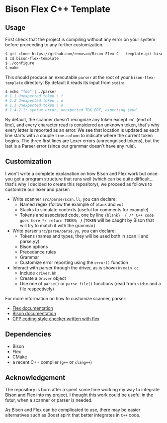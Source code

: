 Bison Flex C++ Template
=====================

Usage
-----

First check that the project is compiling without any error on your system before proceeding to any further customization.

```sh
$ git clone https://github.com/remusao/Bison-Flex-C---template.git bison-flex-template
$ cd bison-flex-template
$ ./configure
$ make
```

This should produce an executable `parser` at the root of your `bison-flex-template` directory. By default it reads its input from `stdin`:

```sh
$ echo "foo" | ./parser
# 1.1 Unexpected token : f
# 1.2 Unexpected token : o
# 1.3 Unexpected token : o
# 1.4-2.1: syntax error, unexpected TOK_EOF, expecting $end
```

By default, the scanner doesn't recognize any token except `eol` (end of line), and every character read is considered an unknown token, that's why every letter is reported as an error.
We see that location is updated as each line starts with a couple `line.column` to indicate where the current token begins. The three first lines are Lexer errors (unrecognised tokens), but the
last is a Parser error (since our grammar doesn't have any rule).

Customization
-------------

I won't write a complete explanation on how Bison and Flex work but once you get a program structure that runs well (which can be quite difficult... that's why I decided to create this repository), we proceed as follows to customize our lexer and parser:

* Write scanner `src/parse/scan.ll`, you can declare:
    * Named regex (follow the example of `blank` and `eol`
    * Stacks to simulate contexts (useful for comments for example)
    * Tokens and associated code, one by line `{blank}  { /* C++ code goes here */ return TOKEN; }` (`TOKEN` will be caught by Bison that will try to match it with the grammar)
* Write parser `src/parse/parse.yy`, you can declare:
    * Tokens (names and types, they will be used both in scan.ll and parse.yy)
    * Bison options
    * Precedance rules
    * Grammar
    * Customize error reporting using the `error()` function
* Interact with parser through the driver, as is shown in `main.cc`
    * Include `driver.hh`
    * Create a `Driver` object
    * Use one of `parse()` or `parse_file()` functions (read from `stdin` and a file respectively)

For more information on how to customize scanner, parser:

* [Flex documentation](http://flex.sourceforge.net/manual/)
* [Bison documentation](http://www.gnu.org/software/bison/manual/)
* [CPP coding style checker written with flex](https://github.com/remusao/CPP_Coding_Style_Checker/)

Dependencies
------------

* Bison
* Flex
* CMake
* a recent C++ compiler (`g++` or `clang++`)

Acknowledgement
---------------

The repository is born after a spent some time working my way to integrate Bison and Flex into my project. I thought this work could be useful in the futur, when a scanner or parser is needed.

As Bison and Flex can be complicated to use, there may be easier alternatives such as Boost spirit that better integrates in `C++` code.
